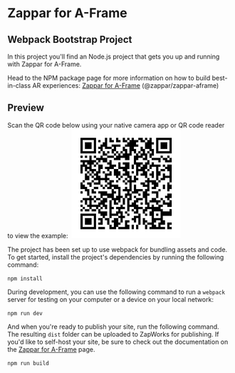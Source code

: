 # Zappar for A-Frame

## Webpack Bootstrap Project

In this project you'll find an Node.js project that gets you up and running with Zappar for A-Frame.

Head to the NPM package page for more information on how to build best-in-class AR experiences: [Zappar for A-Frame](https://www.npmjs.com/package/@zappar/zappar-aframe) (@zappar/zappar-aframe)

## Preview

Scan the QR code below using your native camera app or QR code reader to view the example:
​
![Preview QR Code"](preview-qr-code.png)

The project has been set up to use webpack for bundling assets and code. To get started, install the project's dependencies by running the following command:

```shell
npm install
```

During development, you can use the following command to run a `webpack` server for testing on your computer or a device on your local network:

```shell
npm run dev
```

And when you're ready to publish your site, run the following command. The resulting `dist` folder can be uploaded to ZapWorks for publishing. If you'd like to self-host your site, be sure to check out the documentation on the [Zappar for A-Frame](https://www.npmjs.com/package/@zappar/zappar-aframe) page.

```shell
npm run build
```
